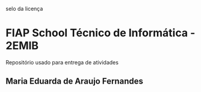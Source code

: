 selo da licença

# FIAP School Técnico de Informática - 2EMIB
Repositório usado para entrega de atividades

## Maria Eduarda de Araujo Fernandes

